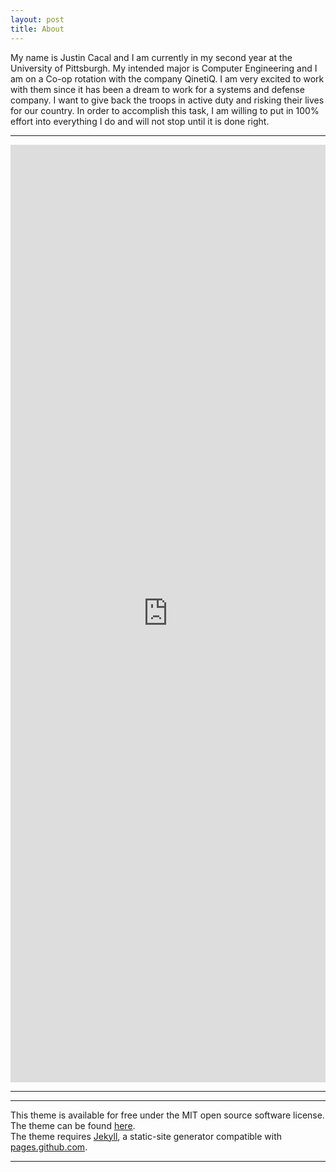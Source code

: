 ```yaml
---
layout: post
title: About
---
```


<p>
My name is Justin Cacal and I am currently in my second year at the University of Pittsburgh. My intended major is Computer Engineering and I am on a Co-op rotation with the company QinetiQ. I am very excited to work with them since it has been a dream to work for a systems and defense company. I want to give back the troops in active duty and risking their lives for our country. In order to accomplish this task, I am willing to put in 100% effort into everything I do and will not stop until it is done right.
</p>

<hr>
<p>
<embed src="https://docs.google.com/document/d/e/2PACX-1vQAMmDtd6XhgYwQqWaZ4ySFE_WiYPf83Esfaa_ktnaohv7coXZZG8YgiMqNvb6eDudcXQZrR1_iEtjc/pub?embedded=true" width="100%" height='1500' >
</p>
<hr>
<hr>
<p>
This theme is available for free under the MIT open source software license.
<br>
The theme can be found <a href="https://github.com/benradford/Slate-and-Simple-Jekyll-Theme">here</a>.
<br>
The theme requires <a href="https://jekyllrb.com">Jekyll</a>, a static-site generator compatible with <a href="https://pages.github.com">pages.github.com</a>.
</p>

<hr>
